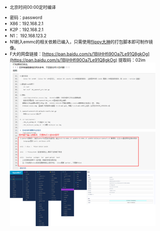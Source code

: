 * 北京时间00:00定时编译  
- 密码：password
- X86：192.168.2.1
- K2P：192.168.2.1
- N1： 192.168.123.2
- N1刷入emmc的相关依赖已编入，只需使用[flippy大神](https://www.right.com.cn/forum/forum.php?mod=viewthread&tid=981406)的打包脚本即可制作镜像。
- F大的网盘链接：[https://pan.baidu.com/s/1BIjHHfi90Oa7Le91Q8gkOg](https://pan.baidu.com/s/1BIjHHfi90Oa7Le91Q8gkOg)
提取码：02im
![xm1](doc/2.png)
![xm2](doc/3.png)
